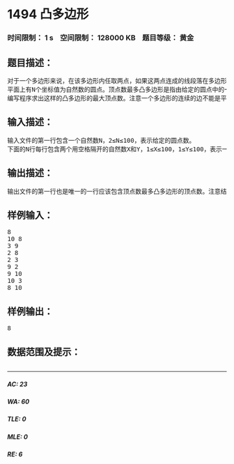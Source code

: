# 1494 凸多边形   
### 时间限制： 1 s&nbsp;&nbsp;&nbsp;&nbsp;空间限制： 128000 KB&nbsp;&nbsp;&nbsp;&nbsp;题目等级： 黄金  
## 题目描述：  

<pre>
对于一个多边形来说，在该多边形内任取两点，如果这两点连成的线段落在多边形内，则称这样的多边形为凸多边形。
平面上有N个坐标值为自然数的圆点。顶点数最多凸多边形是指由给定的圆点中的一部分组成的凸多边形，它包含最大可能的顶点数。原点，即坐标内中心(0，0)必须是顶点数最多凸多边形的一个顶点。
编写程序求出这样的凸多边形的最大顶点数。注意一个多边形的连续的边不能是平行的。
</pre>
  
  
## 输入描述：  

<pre>
输入文件的第一行包含一个自然数N，2≤N≤100，表示给定的圆点数。
下面的N行每行包含两个用空格隔开的自然数X和Y，1≤X≤100，1≤Y≤100，表示一个圆点的坐标值。所有的圆点是不相同的。
</pre>
  
  
## 输出描述：  

<pre>
输出文件的第一行也是唯一的一行应该包含顶点数最多凸多边形的顶点数。注意结果应不小于3。
</pre>
  
  
## 样例输入：  

<pre>
8
10 8
3 9
2 8
2 3
9 2
9 10
10 3
8 10
</pre>
  
  
## 样例输出：  

<pre>
8
</pre>
  
  
## 数据范围及提示：  

<pre>
</pre>
  
  
***  

##### AC: 23  
##### WA: 60  
##### TLE: 0  
##### MLE: 0  
##### RE: 6  
